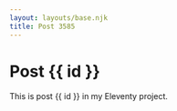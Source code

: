 ```yaml
---
layout: layouts/base.njk
title: Post 3585
---
```


# Post {{ id }}

This is post {{ id }} in my Eleventy project.
